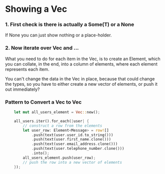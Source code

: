 # Showing a Vec

### 1. First check is there is actually a Some(T) or a None

If None you can just show nothing or a place-holder.

### 2. Now iterate over Vec<T> and ...

What you need to do for each item in the Vec<T>, is to create an Element,
which you can collate, in the end, into a column of elements, where each
element represents each item.

You can't change the data in the Vec<T> in place, because that could change
the types, so you have to either create a new vector of elements, or push it
out immediately?

### Pattern to Convert a Vec<T> to Vec<Element>

```rust
    let mut all_users_element = Vec::new();

    all_users.iter().for_each(|user| {
        // construct a row from the elements
        let user_row: Element<Message> = row![]
            .push(text(user.user_id.to_string()))
            .push(text(user.first_name.clone()))
            .push(text(user.email_address.clone()))
            .push(text(user.telephone_number.clone()))
            .into();
        all_users_element.push(user_row);
        // push the row into a new vector of elements
    });
```
